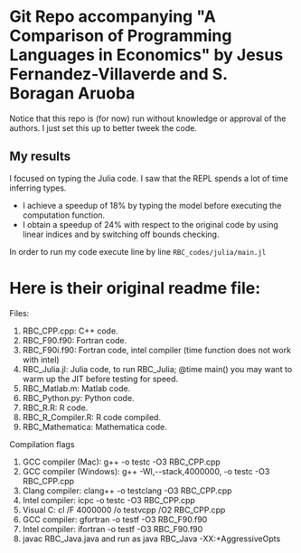 
# Git Repo accompanying "A Comparison of Programming Languages in Economics" by Jesus Fernandez-Villaverde and S. Boragan Aruoba

Notice that this repo is (for now) run without knowledge or approval of the authors. I just set this up to better tweek the code. 


## My results

I focused on typing the Julia code. I saw that the REPL spends a lot of time inferring types. 

* I achieve a speedup of 18% by typing the model before executing the computation function. 
* I obtain a speedup of 24% with respect to the original code by using linear indices and by switching off bounds checking.

In order to run my code execute line by line `RBC_codes/julia/main.jl`



# Here is their original readme file:


Files:

1) RBC_CPP.cpp: C++ code. 
2) RBC_F90.f90: Fortran code.
3) RBC_F90i.f90: Fortran code, intel compiler (time function does not work with intel)
3) RBC_Julia.jl: Julia code, to run RBC_Julia; @time main() you may want to warm up the JIT before testing for speed.
4) RBC_Matlab.m: Matlab code.
5) RBC_Python.py: Python code.
7) RBC_R.R: R code.
8) RBC_R_Compiler.R: R code compiled.
9) RBC_Mathematica: Mathematica code.

Compilation flags

1) GCC compiler (Mac): g++ -o testc -O3 RBC_CPP.cpp
2) GCC compiler (Windows): g++ -Wl,--stack,4000000, -o testc -O3 RBC_CPP.cpp 
3) Clang compiler: clang++ -o testclang -O3 RBC_CPP.cpp
4) Intel compiler: icpc -o testc -O3 RBC_CPP.cpp
5) Visual C: cl /F 4000000 /o testvcpp /O2 RBC_CPP.cpp 
6) GCC compiler: gfortran -o testf -O3 RBC_F90.f90
7) Intel compiler: ifortran -o testf -O3 RBC_F90.f90
8) javac RBC_Java.java and run as java RBC_Java -XX:+AggressiveOpts

